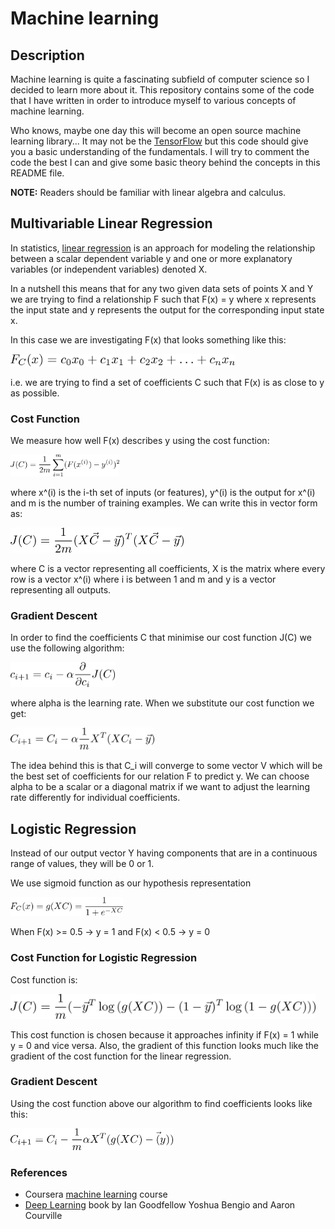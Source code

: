 # Machine learning

## Description

Machine learning is quite a fascinating subfield of computer science so I decided to learn more about it. This repository contains some of the code that I have written in order to introduce myself to various concepts of machine learning. 

Who knows, maybe one day this will become an open source machine learning library... It may not be the [TensorFlow](https://www.tensorflow.org/) but this code should give you a basic understanding of the fundamentals. I will try to comment the code the best I can and give some basic theory behind the concepts in this README file.

<b>NOTE:</b> Readers should be familiar with linear algebra and calculus.

## Multivariable Linear Regression

In statistics, [linear regression](https://en.wikipedia.org/wiki/Linear_regression) is an approach for modeling the relationship between a scalar dependent variable y and one or more explanatory variables (or independent variables) denoted X.

In a nutshell this means that for any two given data sets of points X and Y we are trying to find a relationship F such that F(x) = y where x represents the input state and y represents the output for the corresponding input state x.

In this case we are investigating F(x) that looks something like this:
	
<img src="images/function.png" height="20" />

i.e. we are trying to find a set of coefficients C such that F(x) is as close to y as possible.

### Cost Function

We measure how well F(x) describes y using the cost function:

<img src="images/cost1.png" height="35" />

where x^(i) is the i-th set of inputs (or features), y^(i) is the output for x^(i) and m is the number of training examples. We can write this in vector form as:

<img src="images/cost2.png" height="40" />

where C is a vector representing all coefficients, X is the matrix where every row is a vector x^(i) where i is between 1 and m and y is a vector representing all outputs.

### Gradient Descent

In order to find the coefficients C that minimise our cost function J(C) we use the following algorithm:

<img src="images/grad1.png" height="40" />

where alpha is the learning rate. When we substitute our cost function we get:

<img src="images/grad2.png" height="35" />

The idea behind this is that C_i will converge to some vector V which will be the best set of coefficients for our relation F to predict y. We can choose alpha to be a scalar or a diagonal matrix if we want to adjust the learning rate differently for individual coefficients.

## Logistic Regression

Instead of our output vector Y having components that are in a continuous range of values, they will be 0 or 1.

We use sigmoid function as our hypothesis representation

<img src="images/function2.png" height="30" />

When F(x) >= 0.5 -> y = 1 and F(x) < 0.5 -> y = 0

### Cost Function for Logistic Regression

Cost function is:

<img src="images/cost3.png" height="40" />

This cost function is chosen because it approaches infinity if F(x) = 1 while y = 0 and vice versa. Also, the gradient of this function looks much like the gradient of the cost function for the linear regression.

### Gradient Descent

Using the cost function above our algorithm to find coefficients looks like this:

<img src="images/grad3.png" height="35" />

### References

* Coursera [machine learning](https://www.coursera.org/learn/machine-learning) course
* [Deep Learning](http://www.deeplearningbook.org/) book by Ian Goodfellow Yoshua Bengio and Aaron Courville


 


